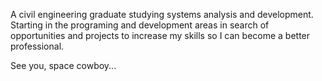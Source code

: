 A civil engineering graduate studying systems analysis and development. Starting in the programing and development areas in search of opportunities and projects to increase my skills so I can become a better professional.

See you, space cowboy...
